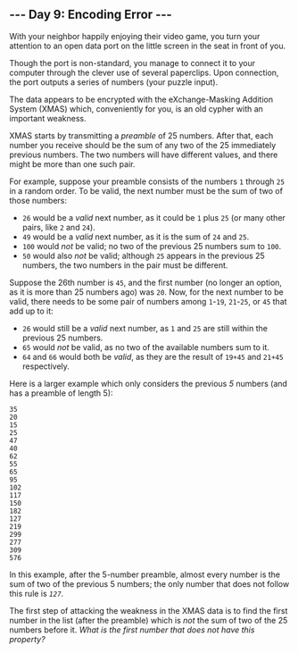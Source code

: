 ## --- Day 9: Encoding Error ---

With your neighbor happily enjoying their video game, you turn your attention to an open data port on the little screen in the seat in front of you.

Though the port is non-standard, you manage to connect it to your computer through the clever use of several paperclips. Upon connection, the port outputs a series of numbers (your puzzle input).

The data appears to be encrypted with the eXchange-Masking Addition System (XMAS) which, conveniently for you, is an old cypher with an important weakness.

XMAS starts by transmitting a *preamble* of 25 numbers. After that, each number you receive should be the sum of any two of the 25 immediately previous numbers. The two numbers will have different values, and there might be more than one such pair.

For example, suppose your preamble consists of the numbers `1` through `25` in a random order. To be valid, the next number must be the sum of two of those numbers:

- `26` would be a *valid* next number, as it could be `1` plus `25` (or many other pairs, like `2` and `24`).
- `49` would be a *valid* next number, as it is the sum of `24` and `25`.
- `100` would *not* be valid; no two of the previous 25 numbers sum to `100`.
- `50` would also *not* be valid; although `25` appears in the previous 25 numbers, the two numbers in the pair must be different.

Suppose the 26th number is `45`, and the first number (no longer an option, as it is more than 25 numbers ago) was `20`. Now, for the next number to be valid, there needs to be some pair of numbers among `1`-`19`, `21`-`25`, or `45` that add up to it:

- `26` would still be a *valid* next number, as `1` and `25` are still within the previous 25 numbers.
- `65` would *not* be valid, as no two of the available numbers sum to it.
- `64` and `66` would both be *valid*, as they are the result of `19+45` and `21+45` respectively.

Here is a larger example which only considers the previous *5* numbers (and has a preamble of length 5):

```
35
20
15
25
47
40
62
55
65
95
102
117
150
182
127
219
299
277
309
576
```

In this example, after the 5-number preamble, almost every number is the sum of two of the previous 5 numbers; the only number that does not follow this rule is *`127`*.

The first step of attacking the weakness in the XMAS data is to find the first number in the list (after the preamble) which is *not* the sum of two of the 25 numbers before it. *What is the first number that does not have this property?*